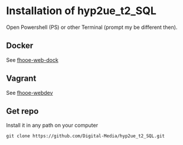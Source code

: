 # Installation of hyp2ue_t2_SQL

Open Powershell (PS) or other Terminal (prompt my be different then).

## Docker

See [fhooe-web-dock](https://github.com/Digital-Media/fhooe-web-dock)

## Vagrant

See [fhooe-webdev](https://github.com/Digital-Media/fhooe-webdev)

## Get repo

Install it in any path on your computer

```shell
git clone https://github.com/Digital-Media/hyp2ue_t2_SQL.git
```

